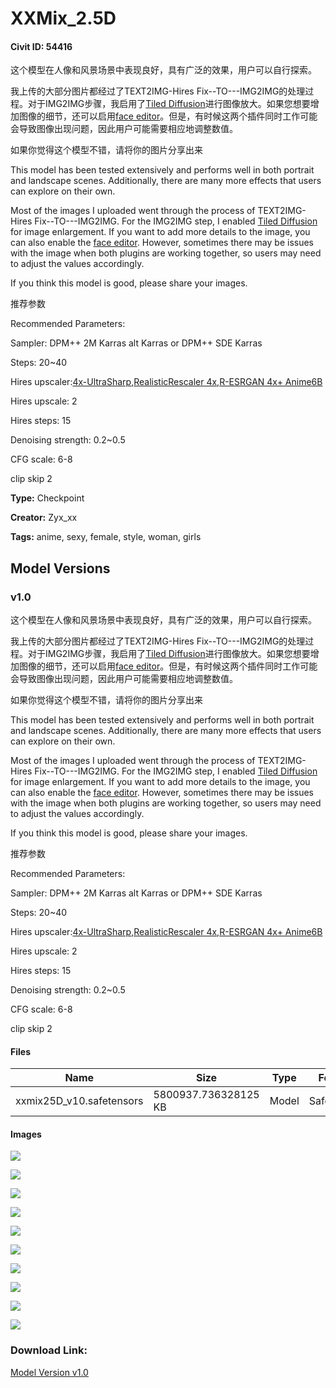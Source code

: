 # XXMix_2.5D

#### Civit ID: 54416

<p>这个模型在人像和风景场景中表现良好，具有广泛的效果，用户可以自行探索。</p><p>我上传的大部分图片都经过了TEXT2IMG-Hires Fix--TO---IMG2IMG的处理过程。对于IMG2IMG步骤，我启用了<a target="_blank" rel="ugc" href="https://github.com/pkuliyi2015/multidiffusion-upscaler-for-automatic1111">Tiled Diffusion</a>进行图像放大。如果您想要增加图像的细节，还可以启用<a target="_blank" rel="ugc" href="https://github.com/ototadana/sd-face-editor">face editor</a>。但是，有时候这两个插件同时工作可能会导致图像出现问题，因此用户可能需要相应地调整数值。</p><p>如果你觉得这个模型不错，请将你的图片分享出来</p><p>This model has been tested extensively and performs well in both portrait and landscape scenes. Additionally, there are many more effects that users can explore on their own.</p><p>Most of the images I uploaded went through the process of TEXT2IMG-Hires Fix--TO---IMG2IMG. For the IMG2IMG step, I enabled <a target="_blank" rel="ugc" href="https://github.com/pkuliyi2015/multidiffusion-upscaler-for-automatic1111">Tiled Diffusion </a>for image enlargement. If you want to add more details to the image, you can also enable the <a target="_blank" rel="ugc" href="https://github.com/ototadana/sd-face-editor">face editor</a>. However, sometimes there may be issues with the image when both plugins are working together, so users may need to adjust the values accordingly.</p><p>If you think this model is good, please share your images.</p><p>推荐参数</p><p>Recommended Parameters:</p><p>Sampler: DPM++ 2M Karras alt Karras or DPM++ SDE Karras</p><p>Steps: 20~40</p><p>Hires upscaler:<a target="_blank" rel="ugc" href="https://huggingface.co/lokCX/4x-Ultrasharp/tree/main">4x-UltraSharp</a>,<a target="_blank" rel="ugc" href="https://huggingface.co/hollowstrawberry/upscalers-backup/tree/main/ESRGAN">RealisticRescaler 4x</a>,<a target="_blank" rel="ugc" href="https://github.com/xinntao/Real-ESRGAN/blob/master/docs/anime_model.md">R-ESRGAN 4x+ Anime6B</a></p><p>Hires upscale: 2</p><p>Hires steps: 15</p><p>Denoising strength: 0.2~0.5</p><p>CFG scale: 6-8</p><p>clip skip 2</p>

**Type:** Checkpoint

**Creator:** Zyx_xx

**Tags:** anime, sexy, female, style, woman, girls

## Model Versions

### v1.0

<p>这个模型在人像和风景场景中表现良好，具有广泛的效果，用户可以自行探索。</p><p>我上传的大部分图片都经过了TEXT2IMG-Hires Fix--TO---IMG2IMG的处理过程。对于IMG2IMG步骤，我启用了<a target="_blank" rel="ugc" href="https://github.com/pkuliyi2015/multidiffusion-upscaler-for-automatic1111">Tiled Diffusion</a>进行图像放大。如果您想要增加图像的细节，还可以启用<a target="_blank" rel="ugc" href="https://github.com/ototadana/sd-face-editor">face editor</a>。但是，有时候这两个插件同时工作可能会导致图像出现问题，因此用户可能需要相应地调整数值。</p><p>如果你觉得这个模型不错，请将你的图片分享出来</p><p>This model has been tested extensively and performs well in both portrait and landscape scenes. Additionally, there are many more effects that users can explore on their own.</p><p>Most of the images I uploaded went through the process of TEXT2IMG-Hires Fix--TO---IMG2IMG. For the IMG2IMG step, I enabled <a target="_blank" rel="ugc" href="https://github.com/pkuliyi2015/multidiffusion-upscaler-for-automatic1111">Tiled Diffusion </a>for image enlargement. If you want to add more details to the image, you can also enable the <a target="_blank" rel="ugc" href="https://github.com/ototadana/sd-face-editor">face editor</a>. However, sometimes there may be issues with the image when both plugins are working together, so users may need to adjust the values accordingly.</p><p>If you think this model is good, please share your images.</p><p>推荐参数</p><p>Recommended Parameters:</p><p>Sampler: DPM++ 2M Karras alt Karras or DPM++ SDE Karras</p><p>Steps: 20~40</p><p>Hires upscaler:<a rel="ugc" href="https://huggingface.co/lokCX/4x-Ultrasharp/tree/main">4x-UltraSharp</a>,<a rel="ugc" href="https://huggingface.co/hollowstrawberry/upscalers-backup/tree/main/ESRGAN">RealisticRescaler 4x</a>,<a rel="ugc" href="https://github.com/xinntao/Real-ESRGAN/blob/master/docs/anime_model.md">R-ESRGAN 4x+ Anime6B</a></p><p>Hires upscale: 2</p><p>Hires steps: 15</p><p>Denoising strength: 0.2~0.5</p><p>CFG scale: 6-8</p><p>clip skip 2</p>

#### Files

| Name | Size | Type | Format | Download Url | AutoV1 | AutoV2 | SHA256 | CRC32 | BLAKE3 |
| --- | --- | --- | --- | --- | --- | --- | --- | --- | --- |
| xxmix25D_v10.safetensors | 5800937.736328125 KB | Model | SafeTensor | https://civitai.com/api/download/models/58896 | 53CC7BEE | 43C0B35117 | 43C0B35117975AA258F6ADB639D480E36A939B2A33416BF1E78DBEE7CBE87164 | F81658BF | 30412AF20ACC673AF86A9B9D543D619EAAA472318D77B57EBBAAD18FC5708FE1 |

#### Images

<p><img src="https://image.civitai.com/xG1nkqKTMzGDvpLrqFT7WA/d9284fbd-8b76-495b-9760-c74d4317d0ce/width=450/778721.jpeg" /></p>

<p><img src="https://image.civitai.com/xG1nkqKTMzGDvpLrqFT7WA/a811606e-a467-426c-11aa-08d20e54ac00/width=450/658882.jpeg" /></p>

<p><img src="https://image.civitai.com/xG1nkqKTMzGDvpLrqFT7WA/2f032821-a381-48d5-78a2-222be2e9eb00/width=450/642124.jpeg" /></p>

<p><img src="https://image.civitai.com/xG1nkqKTMzGDvpLrqFT7WA/9b1fcc38-bd59-4e34-cb58-ad4230524400/width=450/642126.jpeg" /></p>

<p><img src="https://image.civitai.com/xG1nkqKTMzGDvpLrqFT7WA/643145ff-9780-4b64-f023-b102413a8000/width=450/642122.jpeg" /></p>

<p><img src="https://image.civitai.com/xG1nkqKTMzGDvpLrqFT7WA/b382d32e-119e-424b-cd16-1b505839b300/width=450/642120.jpeg" /></p>

<p><img src="https://image.civitai.com/xG1nkqKTMzGDvpLrqFT7WA/93666cc0-3b28-4eea-a966-5f4eb8d6cf00/width=450/642123.jpeg" /></p>

<p><img src="https://image.civitai.com/xG1nkqKTMzGDvpLrqFT7WA/b4396d05-1c4c-42a9-bf0f-488681dd9200/width=450/642114.jpeg" /></p>

<p><img src="https://image.civitai.com/xG1nkqKTMzGDvpLrqFT7WA/6b8e0d15-af18-420c-5b41-ab6851594a00/width=450/642128.jpeg" /></p>

<p><img src="https://image.civitai.com/xG1nkqKTMzGDvpLrqFT7WA/36ed3bec-a07f-4688-3dc9-c2302e407600/width=450/642129.jpeg" /></p>

### Download Link:

[Model Version v1.0](https://civitai.com/api/download/models/58896)

